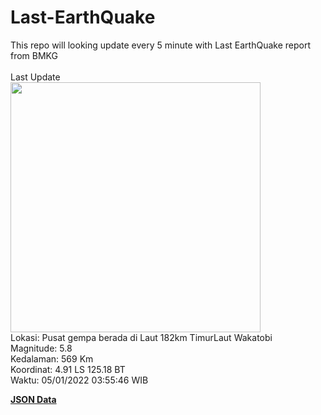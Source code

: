# Last-EarthQuake
This repo will looking update every 5 minute with Last EarthQuake report from BMKG
<br>
<br>
Last Update
<br>
<img src="https://ews.bmkg.go.id/TEWS/data/20220105035546.mmi.jpg" width="400"/>
<br>
Lokasi: Pusat gempa berada di Laut 182km TimurLaut Wakatobi <br>
Magnitude: 5.8 <br>
Kedalaman: 569 Km <br>
Koordinat: 4.91 LS 125.18 BT <br>
Waktu: 05/01/2022 03:55:46 WIB <br>

<a href="./data/data.json">**JSON Data**</a>
